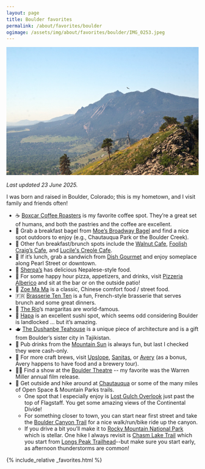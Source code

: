 ```yaml
---
layout: page
title: Boulder favorites
permalink: /about/favorites/boulder
ogimage: /assets/img/about/favorites/boulder/IMG_0253.jpeg
---
```

<img src="/assets/img/about/favorites/boulder/IMG_0253.jpeg" alt="Boulder" />

_Last updated 23 June 2025._

I was born and raised in Boulder, Colorado; this is my hometown, and I visit family and friends often!

- ☕️ [Boxcar Coffee Roasters](https://maps.apple.com/?address=1825%20Pearl%20St,%20Boulder,%20CO%20%2080302,%20United%20States&auid=8835420102125326547&ll=40.019823,-105.271473&lsp=9902&q=Boxcar%20Coffee%20Roasters) is my favorite coffee spot. They’re a great set of humans, and both the pastries and the coffee are excellent.
- 🥯 Grab a breakfast bagel from [Moe’s Broadway Bagel](https://maps.apple.com/?address=3075%20Arapahoe%20Ave,%20Boulder,%20CO%2080303,%20United%20States&auid=11452497518359192385&ll=40.015027,-105.252007&lsp=9902&q=Moe's%20Broadway%20Bagel) and find a nice spot outdoors to enjoy (e.g., Chautauqua Park or the Boulder Creek).
- 🍳 Other fun breakfast/brunch spots include the [Walnut Cafe](https://maps.apple.com/place?address=3073%20Walnut%20St,%20Boulder,%20CO%20%2080301,%20United%20States&coordinate=40.020657,-105.252668&name=Walnut%20Cafe&place-id=I49D0BE70577EEA65&map=explore), [Foolish Craig’s Cafe](https://maps.apple.com/place?address=1611%20Pearl%20St,%20Boulder,%20CO%20%2080302,%20United%20States&coordinate=40.019150,-105.274470&name=Foolish%20Craig's%20Cafe&place-id=I52AC772F56D93578&map=explore), and [Lucile's Creole Cafe](https://maps.apple.com/place?address=2124%2014th%20St,%20Boulder,%20CO%20%2080302,%20United%20States&coordinate=40.020029,-105.277764&name=Lucile's%20Creole%20Cafe&place-id=I63B7E8E324DEA6A4&map=explore).
- 🥪 If it’s lunch, grab a sandwich from [Dish Gourmet](https://maps.apple.com/?address=1918%20Pearl%20St,%20Boulder,%20CO%20%2080302,%20United%20States&auid=14001950911578857009&ll=40.019697,-105.270096&lsp=9902&q=Dish%20Gourmet) and enjoy someplace along Pearl Street or downtown.
- 🥘 [Sherpa’s](https://maps.apple.com/?address=825%20Walnut%20St,%20Boulder,%20CO%20%2080302,%20United%20States&auid=3124829576012812634&ll=40.016143,-105.284432&lsp=9902&q=Sherpa's%20Adventure%20Restaurant%20%26%20Bar) has delicious Nepalese-style food.
- 🍕 For some happy hour pizza, appetizers, and drinks, visit [Pizzeria Alberico](https://maps.apple.com/?address=1730%20Pearl%20St,%20Boulder,%20CO%20%2080302,%20United%20States&auid=16623498063454463912&ll=40.019135,-105.272542&lsp=9902&q=Pizzeria%20Alberico) and sit at the bar or on the outside patio!
- 🍜 [Zoe Ma Ma](https://maps.apple.com/place?address=919%20Pearl%20St,%20Boulder,%20CO%20%2080302,%20United%20States&coordinate=40.017513,-105.283297&name=Zoe%20Ma%20Ma&place-id=I4AEDF217169CC1C7&map=explore) is a classic, Chinese comfort food / street food.
- 🇫🇷 [Brasserie Ten Ten](https://maps.apple.com/place?address=1011%20Walnut%20St,%20Boulder,%20CO%20%2080302,%20United%20States&coordinate=40.016512,-105.282066&name=Brasserie%20Ten%20Ten&place-id=ID39B1F52BFDC5528&map=explore) is a fun, French-style brasserie that serves brunch and some great dinners.
- 🌮 [The Rio](https://maps.apple.com/?address=1101%20Walnut%20St,%20Boulder,%20CO%20%2080302,%20United%20States&auid=7232455307254972357&ll=40.016777,-105.280824&lsp=9902&q=Rio%20Grande%20Mexican%20Restaurant)’s margaritas are world-famous.
- 🍣 [Hapa](https://maps.apple.com/?address=1117%20Pearl%20Street,%20Boulder,%20CO%2080302,%20United%20States&auid=14715943169855714467&ll=40.017865,-105.280919&lsp=9902&q=Hapa%20Sushi%20Grill%20and%20Sake%20Bar) is an excellent sushi spot, which seems odd considering Boulder is landlocked ... but it’s amazing.
- 🫖 [The Dushanbe Teahouse](https://maps.apple.com/place?address=1770%2013th%20St,%20Boulder,%20CO%20%2080302,%20United%20States&coordinate=40.015430,-105.277262&name=Boulder%20Dushanbe%20Teahouse&place-id=I945A5ED2DE00501E&map=explore) is a unique piece of architecture and is a gift from Boulder’s sister city in Tajikistan.
- 🍻 Pub drinks from the [Mountain Sun](https://maps.apple.com/?address=1535%20Pearl%20St,%20Boulder,%20CO%20%2080302,%20United%20States&auid=14474637385343172249&ll=40.019019,-105.275209&lsp=9902&q=Mountain%20Sun%20Pub%20%26%20Brewery) is always fun, but last I checked they were cash-only.
- 🍻 For more craft brews, visit [Upslope](https://maps.apple.com/?address=1501%20Lee%20Hill%20Rd,%20Boulder,%20CO%20%2080304,%20United%20States&auid=17332624768728670828&ll=40.062901,-105.279240&lsp=9902&q=Upslope%20Brewing%20Company), [Sanitas](https://maps.apple.com/?address=3550%20Frontier%20Ave,%20Boulder,%20CO%20%2080301,%20United%20States&auid=2361003309779870754&ll=40.022100,-105.248319&lsp=9902&q=Sanitas), or [Avery](https://maps.apple.com/?address=4910%20Nautilus%20Ct%20N,%20Boulder,%20CO%20%2080301,%20United%20States&auid=16656827806794431938&ll=40.062524,-105.204736&lsp=9902&q=Avery%20Brewing%20Co) (as a bonus, Avery happens to have food and a brewery tour).
- 👨‍🎤 Find a show at the [Boulder Theatre](https://maps.apple.com/?address=2032%2014th%20St,%20Boulder,%20CO%20%2080302,%20United%20States&auid=4387618948551568433&ll=40.019131,-105.277195&lsp=9902&q=Boulder%20Theater) -- my favorite was the Warren Miller annual film release.
- 🥾 Get outside and hike around at [Chautauqua](https://maps.apple.com/?address=900%20Baseline%20Rd,%20Boulder,%20CO%20%2080302,%20United%20States&auid=3328881260573032957&ll=39.998886,-105.281031&lsp=9902&q=Chautauqua%20Park) or some of the many miles of Open Space & Mountain Parks trails.
	- One spot that I especially enjoy is [Lost Gulch Overlook](https://maps.apple.com/place?address=3998%20Flagstaff%20Rd,%20Boulder,%20CO%20%2080302,%20United%20States&coordinate=39.991054,-105.319206&name=Lost%20Gulch%20Lookout&place-id=I760B827637256D8E&map=explore) just past the top of Flagstaff. You get some amazing views of the Continental Divide!
	- For something closer to town, you can start near first street and take the [Boulder Canyon Trail](https://maps.apple.com/place?address=Boulder,%20CO,%20United%20States&coordinate=40.013092,-105.298192&name=Boulder%20Canyon%20Trail&place-id=I3E1E9C7D2E6E1207&map=explore) for a nice walk/run/bike ride up the canyon.
	- If you drive a bit you’ll make it to [Rocky Mountain National Park](https://maps.apple.com/place?address=US-34,%20Grand%20Lake,%20CO%20%2080447,%20United%20States&coordinate=40.357230,-105.699934&name=Rocky%20Mountain%20National%20Park&place-id=I4F8EE2FAFC52DCA8&map=explore) which is stellar. One hike I always revisit is [Chasm Lake Trail](https://maps.apple.com/place?address=Larimer%20County,%20CO,%20United%20States&coordinate=40.265507,-105.592673&name=Chasm%20Lake%20Trail&place-id=IA43C05152822D48D&map=explore) which you start from [Longs Peak Trailhead](https://maps.apple.com/place?address=Longs%20Peak%20Rd,%20Estes%20Park,%20CO%20%2080517,%20United%20States&coordinate=40.272309,-105.556717&name=Longs%20Peak%20Trailhead&place-id=I26C7113C684B643D&map=explore)--but make sure you start early, as afternoon thunderstorms are common!

{% include_relative _favorites.html %}